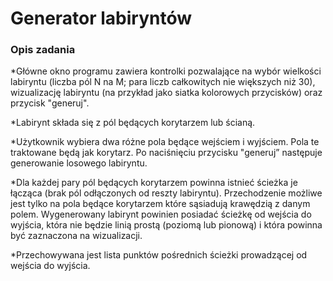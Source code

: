 # Generator labiryntów
### Opis zadania
*Główne okno programu zawiera kontrolki pozwalające na wybór wielkości labiryntu (liczba pól N na M; para liczb całkowitych nie większych niż 30), wizualizację labiryntu (na przykład jako siatka kolorowych przycisków) oraz przycisk "generuj".

*Labirynt składa się z pól będących korytarzem lub ścianą.

*Użytkownik wybiera dwa różne pola będące wejściem i wyjściem. Pola te traktowane będą jak korytarz. Po naciśnięciu przycisku "generuj” następuje generowanie losowego labiryntu.

*Dla każdej pary pól będących korytarzem powinna istnieć ścieżka je łącząca (brak pól odłączonych od reszty labiryntu). Przechodzenie możliwe jest tylko na pola będące korytarzem które sąsiadują krawędzią z danym polem. Wygenerowany labirynt powinien posiadać ścieżkę od wejścia do wyjścia, która nie będzie linią prostą (poziomą lub pionową) i która powinna być zaznaczona na wizualizacji.

*Przechowywana jest lista punktów pośrednich ścieżki prowadzącej od wejścia do wyjścia.
